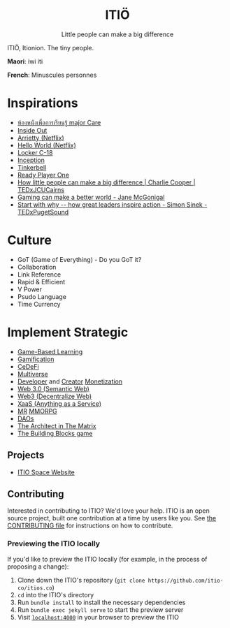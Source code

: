 <p align="center">
<h1 align="center">ITIӦ</h1>
<p align="center">Little people can make a big difference</p>
</p>

ITIӦ, Itionion. The tiny people.

<b>Maori</b>: iwi iti

<b>French</b>: Minuscules personnes

# Inspirations
  - [ห้องหนังเพื่อการเรียนรู้ major Care](https://www.facebook.com/watch/?v=2361985874086699)
  - [Inside Out](https://disney.fandom.com/wiki/Inside_Out)
  - [Arrietty (Netflix)](https://www.netflix.com/title/70216227)
  - [Hello World (Netflix)](https://www.netflix.com/title/81295070)
  - [Locker C-18](https://meninblack.fandom.com/wiki/Locker_C-18)
  - [Inception](https://en.wikipedia.org/wiki/Inception)
  - [Tinkerbell](https://disney.fandom.com/wiki/Tinker_Bell)
  - [Ready Player One](https://g.co/kgs/JQh6kc)
  - [How little people can make a big difference | Charlie Cooper | TEDxJCUCairns](https://www.youtube.com/watch?v=V7Z-Hq-xvxM)
  - [Gaming can make a better world - Jane McGonigal](https://www.youtube.com/watch?v=dE1DuBesGYM)
  - [Start with why -- how great leaders inspire action - Simon Sinek - TEDxPugetSound](https://www.youtube.com/watch?v=u4ZoJKF_VuA)

# Culture
  - GoT (Game of Everything) - Do you GoT it?
  - Collaboration
  - Link Reference
  - Rapid & Efficient
  - V Power
  - Psudo Language
  - Time Currency

# Implement Strategic
  - [Game-Based Learning](https://en.wikipedia.org/wiki/Educational_game)
  - [Gamification](https://en.wikipedia.org/wiki/Gamification)
  - [CeDeFi](https://www.bitdegree.org/crypto/learn/crypto-terms/what-is-cedefi)
  - [Multiverse](https://phemex.com/blogs/metaverse-vs-multiverse-vs-omniverse)
  - [Developer](https://en.wikipedia.org/wiki/Software_engineering) and [Creator](https://en.wikipedia.org/wiki/Content_creation#Content_creators) [Monetization](https://en.wikipedia.org/wiki/Monetization)
  - [Web 3.0 (Semantic Web)](https://en.wikipedia.org/wiki/Semantic_Web)
  - [Web3 (Decentralize Web)](https://en.wikipedia.org/wiki/Decentralized_web)
  - [XaaS (Anything as a Service)](https://www.techtarget.com/searchcloudcomputing/definition/XaaS-anything-as-a-service)
  - [MR](https://en.wikipedia.org/wiki/Mixed_reality) [MMORPG](https://en.wikipedia.org/wiki/Massively_multiplayer_online_role-playing_game)
  - [DAOs](https://ethereum.org/en/dao/)
  - [The Architect in The Matrix](https://matrix.fandom.com/wiki/The_Architect)
  - [The Building Blocks game](https://www.oxfordlearnersdictionaries.com/definition/english/building-block?q=building+blocks)



## Projects
- [ITIO Space Website](https://itio.space/)

## Contributing

Interested in contributing to ITIO? We'd love your help. ITIO is an open source project, built one contribution at a time by users like you. See [the CONTRIBUTING file](docs/CONTRIBUTING.md) for instructions on how to contribute.

### Previewing the ITIO locally

If you'd like to preview the ITIO locally (for example, in the process of proposing a change):

1. Clone down the ITIO's repository (`git clone https://github.com/itio-co/itios.co`)
2. `cd` into the ITIO's directory
3. Run `bundle install` to install the necessary dependencies
4. Run `bundle exec jekyll serve` to start the preview server
5. Visit [`localhost:4000`](http://localhost:4000) in your browser to preview the ITIO
